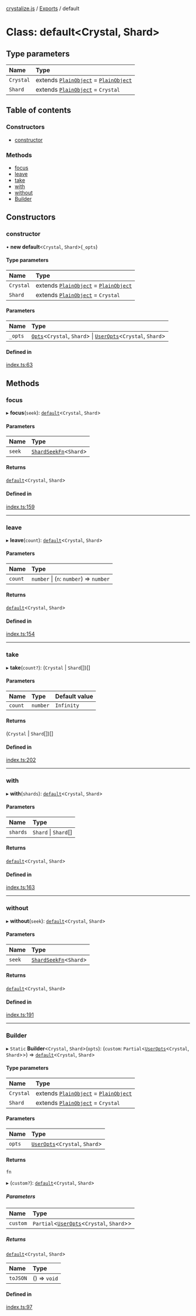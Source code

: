 [crystalize.js](../README.md) / [Exports](../modules.md) / default

# Class: default<Crystal, Shard\>

## Type parameters

| Name      | Type                                                                                            |
| :-------- | :---------------------------------------------------------------------------------------------- |
| `Crystal` | extends [`PlainObject`](../modules.md#plainobject) = [`PlainObject`](../modules.md#plainobject) |
| `Shard`   | extends [`PlainObject`](../modules.md#plainobject) = `Crystal`                                  |

## Table of contents

### Constructors

-   [constructor](default.md#constructor)

### Methods

-   [focus](default.md#focus)
-   [leave](default.md#leave)
-   [take](default.md#take)
-   [with](default.md#with)
-   [without](default.md#without)
-   [Builder](default.md#builder)

## Constructors

### constructor

• **new default**<`Crystal`, `Shard`\>(`_opts`)

#### Type parameters

| Name      | Type                                                                                            |
| :-------- | :---------------------------------------------------------------------------------------------- |
| `Crystal` | extends [`PlainObject`](../modules.md#plainobject) = [`PlainObject`](../modules.md#plainobject) |
| `Shard`   | extends [`PlainObject`](../modules.md#plainobject) = `Crystal`                                  |

#### Parameters

| Name    | Type                                                                                                              |
| :------ | :---------------------------------------------------------------------------------------------------------------- |
| `_opts` | [`Opts`](../interfaces/Opts.md)<`Crystal`, `Shard`\> \| [`UserOpts`](../modules.md#useropts)<`Crystal`, `Shard`\> |

#### Defined in

[index.ts:63](https://github.com/zachbutton/crystalize.js/blob/2881530/src/index.ts#L63)

## Methods

### focus

▸ **focus**(`seek`): [`default`](default.md)<`Crystal`, `Shard`\>

#### Parameters

| Name   | Type                                                 |
| :----- | :--------------------------------------------------- |
| `seek` | [`ShardSeekFn`](../modules.md#shardseekfn)<`Shard`\> |

#### Returns

[`default`](default.md)<`Crystal`, `Shard`\>

#### Defined in

[index.ts:159](https://github.com/zachbutton/crystalize.js/blob/2881530/src/index.ts#L159)

---

### leave

▸ **leave**(`count`): [`default`](default.md)<`Crystal`, `Shard`\>

#### Parameters

| Name    | Type                                    |
| :------ | :-------------------------------------- |
| `count` | `number` \| (`n`: `number`) => `number` |

#### Returns

[`default`](default.md)<`Crystal`, `Shard`\>

#### Defined in

[index.ts:154](https://github.com/zachbutton/crystalize.js/blob/2881530/src/index.ts#L154)

---

### take

▸ **take**(`count?`): (`Crystal` \| `Shard`[])[]

#### Parameters

| Name    | Type     | Default value |
| :------ | :------- | :------------ |
| `count` | `number` | `Infinity`    |

#### Returns

(`Crystal` \| `Shard`[])[]

#### Defined in

[index.ts:202](https://github.com/zachbutton/crystalize.js/blob/2881530/src/index.ts#L202)

---

### with

▸ **with**(`shards`): [`default`](default.md)<`Crystal`, `Shard`\>

#### Parameters

| Name     | Type                 |
| :------- | :------------------- |
| `shards` | `Shard` \| `Shard`[] |

#### Returns

[`default`](default.md)<`Crystal`, `Shard`\>

#### Defined in

[index.ts:163](https://github.com/zachbutton/crystalize.js/blob/2881530/src/index.ts#L163)

---

### without

▸ **without**(`seek`): [`default`](default.md)<`Crystal`, `Shard`\>

#### Parameters

| Name   | Type                                                 |
| :----- | :--------------------------------------------------- |
| `seek` | [`ShardSeekFn`](../modules.md#shardseekfn)<`Shard`\> |

#### Returns

[`default`](default.md)<`Crystal`, `Shard`\>

#### Defined in

[index.ts:191](https://github.com/zachbutton/crystalize.js/blob/2881530/src/index.ts#L191)

---

### Builder

▸ `Static` **Builder**<`Crystal`, `Shard`\>(`opts`): (`custom`: `Partial`<[`UserOpts`](../modules.md#useropts)<`Crystal`, `Shard`\>\>) => [`default`](default.md)<`Crystal`, `Shard`\>

#### Type parameters

| Name      | Type                                                                                            |
| :-------- | :---------------------------------------------------------------------------------------------- |
| `Crystal` | extends [`PlainObject`](../modules.md#plainobject) = [`PlainObject`](../modules.md#plainobject) |
| `Shard`   | extends [`PlainObject`](../modules.md#plainobject) = `Crystal`                                  |

#### Parameters

| Name   | Type                                                      |
| :----- | :-------------------------------------------------------- |
| `opts` | [`UserOpts`](../modules.md#useropts)<`Crystal`, `Shard`\> |

#### Returns

`fn`

▸ (`custom?`): [`default`](default.md)<`Crystal`, `Shard`\>

##### Parameters

| Name     | Type                                                                  |
| :------- | :-------------------------------------------------------------------- |
| `custom` | `Partial`<[`UserOpts`](../modules.md#useropts)<`Crystal`, `Shard`\>\> |

##### Returns

[`default`](default.md)<`Crystal`, `Shard`\>

| Name     | Type         |
| :------- | :----------- |
| `toJSON` | () => `void` |

#### Defined in

[index.ts:97](https://github.com/zachbutton/crystalize.js/blob/2881530/src/index.ts#L97)
